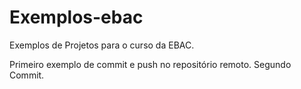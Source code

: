 # Exemplos-ebac
Exemplos de Projetos para o curso da EBAC.

Primeiro exemplo de commit e push no repositório remoto.
Segundo Commit.

